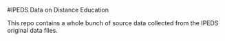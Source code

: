 #IPEDS Data on Distance Education

This repo contains a whole bunch of source data collected from the IPEDS original data files.
